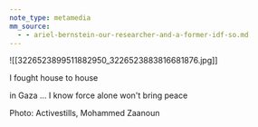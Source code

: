 ```yaml
---
note_type: metamedia
mm_source:
  - - ariel-bernstein-our-researcher-and-a-former-idf-so.md
---
```


![[3226523899511882950_3226523883816681876.jpg]]

I fought house to house

in Gaza ... I know force
alone won't bring peace

Photo: Activestills, Mohammed Zaanoun

